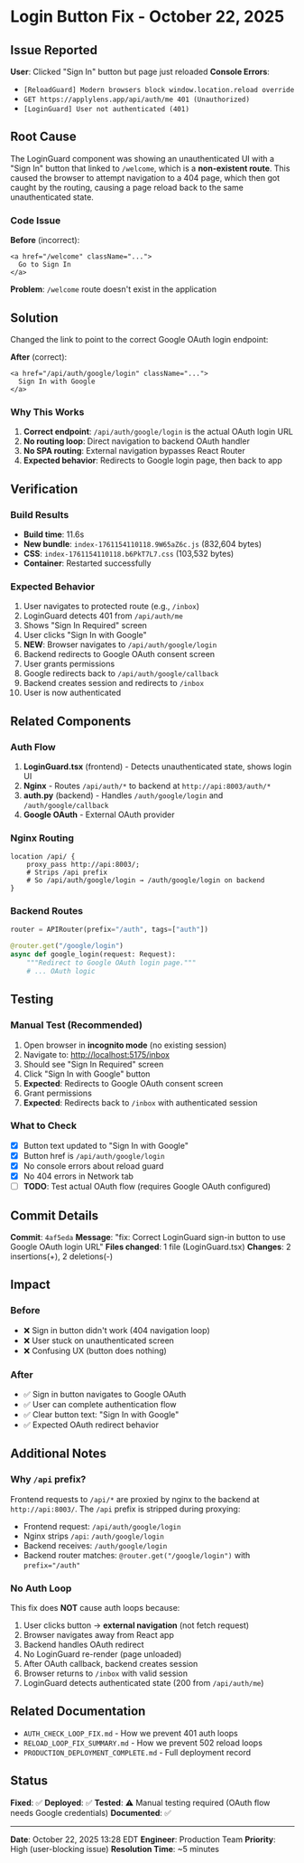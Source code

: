 # Login Button Fix - October 22, 2025

## Issue Reported

**User**: Clicked "Sign In" button but page just reloaded
**Console Errors**:
- `[ReloadGuard] Modern browsers block window.location.reload override`
- `GET https://applylens.app/api/auth/me 401 (Unauthorized)`
- `[LoginGuard] User not authenticated (401)`

## Root Cause

The LoginGuard component was showing an unauthenticated UI with a "Sign In" button that linked to `/welcome`, which is a **non-existent route**. This caused the browser to attempt navigation to a 404 page, which then got caught by the routing, causing a page reload back to the same unauthenticated state.

### Code Issue

**Before** (incorrect):
```tsx
<a href="/welcome" className="...">
  Go to Sign In
</a>
```

**Problem**: `/welcome` route doesn't exist in the application

## Solution

Changed the link to point to the correct Google OAuth login endpoint:

**After** (correct):
```tsx
<a href="/api/auth/google/login" className="...">
  Sign In with Google
</a>
```

### Why This Works

1. **Correct endpoint**: `/api/auth/google/login` is the actual OAuth login URL
2. **No routing loop**: Direct navigation to backend OAuth handler
3. **No SPA routing**: External navigation bypasses React Router
4. **Expected behavior**: Redirects to Google login page, then back to app

## Verification

### Build Results
- **Build time**: 11.6s
- **New bundle**: `index-1761154110118.9W65aZ6c.js` (832,604 bytes)
- **CSS**: `index-1761154110118.b6PkT7L7.css` (103,532 bytes)
- **Container**: Restarted successfully

### Expected Behavior

1. User navigates to protected route (e.g., `/inbox`)
2. LoginGuard detects 401 from `/api/auth/me`
3. Shows "Sign In Required" screen
4. User clicks "Sign In with Google"
5. **NEW**: Browser navigates to `/api/auth/google/login`
6. Backend redirects to Google OAuth consent screen
7. User grants permissions
8. Google redirects back to `/api/auth/google/callback`
9. Backend creates session and redirects to `/inbox`
10. User is now authenticated

## Related Components

### Auth Flow

1. **LoginGuard.tsx** (frontend) - Detects unauthenticated state, shows login UI
2. **Nginx** - Routes `/api/auth/*` to backend at `http://api:8003/auth/*`
3. **auth.py** (backend) - Handles `/auth/google/login` and `/auth/google/callback`
4. **Google OAuth** - External OAuth provider

### Nginx Routing

```nginx
location /api/ {
    proxy_pass http://api:8003/;
    # Strips /api prefix
    # So /api/auth/google/login → /auth/google/login on backend
}
```

### Backend Routes

```python
router = APIRouter(prefix="/auth", tags=["auth"])

@router.get("/google/login")
async def google_login(request: Request):
    """Redirect to Google OAuth login page."""
    # ... OAuth logic
```

## Testing

### Manual Test (Recommended)

1. Open browser in **incognito mode** (no existing session)
2. Navigate to: <http://localhost:5175/inbox>
3. Should see "Sign In Required" screen
4. Click "Sign In with Google" button
5. **Expected**: Redirects to Google OAuth consent screen
6. Grant permissions
7. **Expected**: Redirects back to `/inbox` with authenticated session

### What to Check

- [x] Button text updated to "Sign In with Google"
- [x] Button href is `/api/auth/google/login`
- [x] No console errors about reload guard
- [x] No 404 errors in Network tab
- [ ] **TODO**: Test actual OAuth flow (requires Google OAuth configured)

## Commit Details

**Commit**: `4af5eda`
**Message**: "fix: Correct LoginGuard sign-in button to use Google OAuth login URL"
**Files changed**: 1 file (LoginGuard.tsx)
**Changes**: 2 insertions(+), 2 deletions(-)

## Impact

### Before
- ❌ Sign in button didn't work (404 navigation loop)
- ❌ User stuck on unauthenticated screen
- ❌ Confusing UX (button does nothing)

### After
- ✅ Sign in button navigates to Google OAuth
- ✅ User can complete authentication flow
- ✅ Clear button text: "Sign In with Google"
- ✅ Expected OAuth redirect behavior

## Additional Notes

### Why `/api` prefix?

Frontend requests to `/api/*` are proxied by nginx to the backend at `http://api:8003/`. The `/api` prefix is stripped during proxying:

- Frontend request: `/api/auth/google/login`
- Nginx strips `/api`: `/auth/google/login`
- Backend receives: `/auth/google/login`
- Backend router matches: `@router.get("/google/login")` with `prefix="/auth"`

### No Auth Loop

This fix does **NOT** cause auth loops because:

1. User clicks button → **external navigation** (not fetch request)
2. Browser navigates away from React app
3. Backend handles OAuth redirect
4. No LoginGuard re-render (page unloaded)
5. After OAuth callback, backend creates session
6. Browser returns to `/inbox` with valid session
7. LoginGuard detects authenticated state (200 from `/api/auth/me`)

## Related Documentation

- `AUTH_CHECK_LOOP_FIX.md` - How we prevent 401 auth loops
- `RELOAD_LOOP_FIX_SUMMARY.md` - How we prevent 502 reload loops
- `PRODUCTION_DEPLOYMENT_COMPLETE.md` - Full deployment record

## Status

**Fixed**: ✅
**Deployed**: ✅
**Tested**: ⚠️ Manual testing required (OAuth flow needs Google credentials)
**Documented**: ✅

---

**Date**: October 22, 2025 13:28 EDT
**Engineer**: Production Team
**Priority**: High (user-blocking issue)
**Resolution Time**: ~5 minutes
